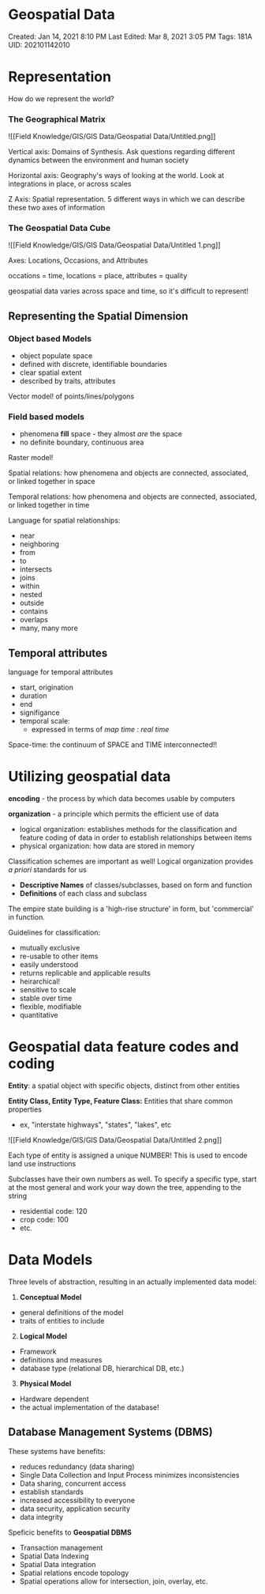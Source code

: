 # Geospatial Data

Created: Jan 14, 2021 8:10 PM
Last Edited: Mar 8, 2021 3:05 PM
Tags: 181A
UID: 202101142010

# Representation

How do we represent the world?

### The Geographical Matrix

![[Field Knowledge/GIS/GIS Data/Geospatial Data/Untitled.png]]

Vertical axis: Domains of Synthesis. Ask questions regarding different dynamics between the environment and human society

Horizontal axis: Geography's ways of looking at the world. Look at integrations in place, or across scales

Z Axis: Spatial representation. 5 different ways in which we can describe these two axes of information

### The Geospatial Data Cube

![[Field Knowledge/GIS/GIS Data/Geospatial Data/Untitled 1.png]]

Axes: Locations, Occasions, and Attributes

occations = time, locations = place, attributes = quality

geospatial data varies across space and time, so it's difficult to represent!

## Representing the Spatial Dimension

### Object based Models

- object populate space
- defined with discrete, identifiable boundaries
- clear spatial extent
- described by traits, attributes

Vector model! of points/lines/polygons

### Field based models

- phenomena **fill** space - they almost *are* the space
- no definite boundary, continuous area

Raster model!

Spatial relations: how phenomena and objects are connected, associated, or linked together in space

Temporal relations: how phenomena and objects are connected, associated, or linked together in time

Language for spatial relationships:

- near
- neighboring
- from
- to
- intersects
- joins
- within
- nested
- outside
- contains
- overlaps
- many, many more

## Temporal attributes

language for temporal attributes

- start, origination
- duration
- end
- signifigance
- temporal scale:
    - expressed in terms of *map time : real time*

Space-time: the continuum of SPACE and TIME interconnected!!

# Utilizing geospatial data

**encoding** - the process by which data becomes usable by computers

**organization** - a principle which permits the efficient use of data

- logical organization: establishes methods for the classification and feature coding of data in order to establish relationships between items
- physical organization: how data are stored in memory

Classification schemes are important as well! Logical organization provides *a priori* standards for us

- **Descriptive Names** of classes/subclasses, based on form and function
- **Definitions** of each class and subclass

The empire state building is a 'high-rise structure' in form, but 'commercial' in function.

Guidelines for classification:

- mutually exclusive
- re-usable to other items
- easily understood
- returns replicable and applicable results
- heirarchical!
- sensitive to scale
- stable over time
- flexible, modifiable
- quantitative

# Geospatial data feature codes and coding

**Entity**: a spatial object with specific objects, distinct from other entities

**Entity Class, Entity Type, Feature Class:** Entities that share common properties

- ex, "interstate highways", "states", "lakes", etc

![[Field Knowledge/GIS/GIS Data/Geospatial Data/Untitled 2.png]]

Each type of entity is assigned a unique NUMBER! This is used to encode land use instructions

Subclasses have their own numbers as well. To specify a specific type, start at the most general and work your way down the tree, appending to the string

- residential code: 120
- crop code: 100
- etc.

# Data Models

Three levels of abstraction, resulting in an actually implemented data model:

1. **Conceptual Model**
- general definitions of the model
- traits of entities to include

2. **Logical Model**

- Framework
- definitions and measures
- database type (relational DB, hierarchical DB, etc.)

3. **Physical Model**

- Hardware dependent
- the actual implementation of the database!

## Database Management Systems (DBMS)

These systems have benefits:

- reduces redundancy (data sharing)
- Single Data Collection and Input Process minimizes inconsistencies
- Data sharing, concurrent access
- establish standards
- increased accessibility to everyone
- data security, application security
- data integrity

Speficic benefits to **Geospatial DBMS**

- Transaction management
- Spatial Data Indexing
- Spatial Data integration
- Spatial relations encode topology
- Spatial operations allow for intersection, join, overlay, etc.